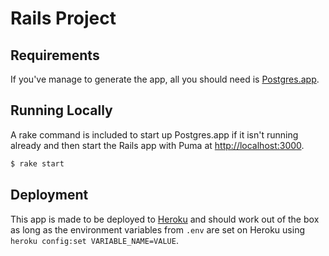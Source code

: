 # Rails Project

## Requirements

If you've manage to generate the app, all you
should need is [Postgres.app](http://postgresapp.com).

## Running Locally

A rake command is included to start up Postgres.app
if it isn't running already and then start the Rails
app with Puma at <http://localhost:3000>.

```bash
$ rake start
```

## Deployment

This app is made to be deployed to [Heroku](http://heroku.com)
and should work out of the box as long as the environment variables
from `.env` are set on Heroku using `heroku config:set VARIABLE_NAME=VALUE`.
